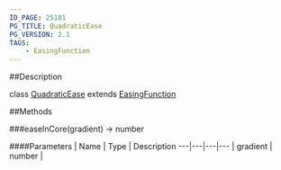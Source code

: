 ```yaml
---
ID_PAGE: 25181
PG_TITLE: QuadraticEase
PG_VERSION: 2.1
TAGS:
    - EasingFunction
---
```

##Description

class [QuadraticEase](/classes/2.2/QuadraticEase) extends [EasingFunction](/classes/2.2/EasingFunction)



##Methods

###easeInCore(gradient) &rarr; number



####Parameters
 | Name | Type | Description
---|---|---|---
 | gradient | number | 

